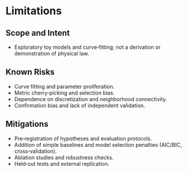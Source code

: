 # Limitations

## Scope and Intent

- Exploratory toy models and curve‑fitting; not a derivation or demonstration of physical law.

## Known Risks

- Curve fitting and parameter proliferation.
- Metric cherry‑picking and selection bias.
- Dependence on discretization and neighborhood connectivity.
- Confirmation bias and lack of independent validation.

## Mitigations

- Pre‑registration of hypotheses and evaluation protocols.
- Addition of simple baselines and model selection penalties (AIC/BIC, cross‑validation).
- Ablation studies and robustness checks.
- Held‑out tests and external replication.
